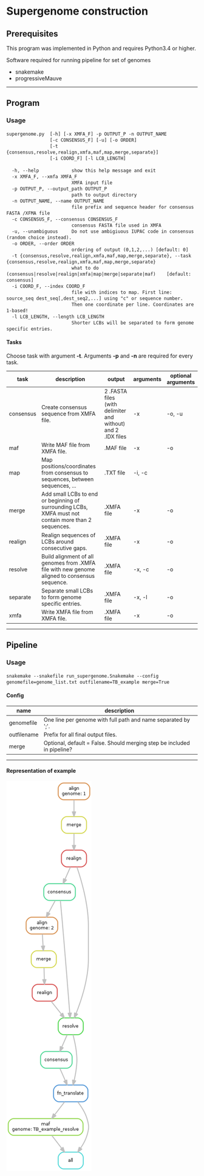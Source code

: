 # Supergenome construction


## Prerequisites
This program was implemented in Python and requires Python3.4 or higher.

Software required for running pipeline for set of genomes
* snakemake
* progressiveMauve

---
## Program
### Usage
```
supergenome.py  [-h] [-x XMFA_F] -p OUTPUT_P -n OUTPUT_NAME
                [-c CONSENSUS_F] [-u] [-o ORDER]
                [-t {consensus,resolve,realign,xmfa,maf,map,merge,separate}]
                [-i COORD_F] [-l LCB_LENGTH]

  -h, --help            show this help message and exit
  -x XMFA_F, --xmfa XMFA_F
                        XMFA input file
  -p OUTPUT_P, --output_path OUTPUT_P
                        path to output directory
  -n OUTPUT_NAME, --name OUTPUT_NAME
                        file prefix and sequence header for consensus FASTA /XFMA file
  -c CONSENSUS_F, --consensus CONSENSUS_F
                        consensus FASTA file used in XMFA
  -u, --unambiguous     Do not use ambigiuous IUPAC code in consensus (random choice instead).
  -o ORDER, --order ORDER
                        ordering of output (0,1,2,...) [default: 0]
  -t {consensus,resolve,realign,xmfa,maf,map,merge,separate}, --task {consensus,resolve,realign,xmfa,maf,map,merge,separate}
                        what to do (consensus|resolve|realign|xmfa|map|merge|separate|maf)    [default: consensus]
  -i COORD_F, --index COORD_F
                        file with indices to map. First line: source_seq dest_seq[,dest_seq2,...] using "c" or sequence number.
                        Then one coordinate per line. Coordinates are 1-based!
  -l LCB_LENGTH, --length LCB_LENGTH
                        Shorter LCBs will be separated to form genome specific entries.
```

#### Tasks
Choose task with argument **-t**. Arguments **-p** and **-n** are required for every task.

| task    |description|output|arguments|optional arguments|
|---------|-----------|------|---------|------------------|
|consensus|Create consensus sequence from XMFA file.|2 .FASTA files (with delimiter and without) and 2 .IDX files |-x |-o, -u|
|maf      |Write MAF file from XMFA file.|.MAF file|-x|-o|
|map      |Map positions/coordinates from consensus to sequences, between sequences, ...|.TXT file|-i, -c||
|merge    |Add small LCBs to end or beginning of surrounding LCBs, XMFA must not contain more than 2 sequences.|.XMFA file|-x|-o|
|realign  |Realign sequences of LCBs around consecutive gaps.|.XMFA file|-x|-o|
|resolve  |Build alignment of all genomes from .XMFA file with new genome aligned to consensus sequence.|.XMFA file|-x, -c|-o|
|separate |Separate small LCBs to form genome specific entries.|.XMFA file|-x, -l|-o|
|xmfa     |Write XMFA file from XMFA file.|.XMFA file|-x|-o|
---

## Pipeline
### Usage
```
snakemake --snakefile run_supergenome.Snakemake --config genomefile=genome_list.txt outfilename=TB_example merge=True
```

#### Config

| name        | description |
|-------------|-------------|
| genomefile  |One line per genome with full path and name separated by ';'. |
| outfilename |Prefix for all final output files.|
| merge       |Optional, default = False. Should merging step be included in pipeline?|

---

#### Representation of example
![](representation/example.png)